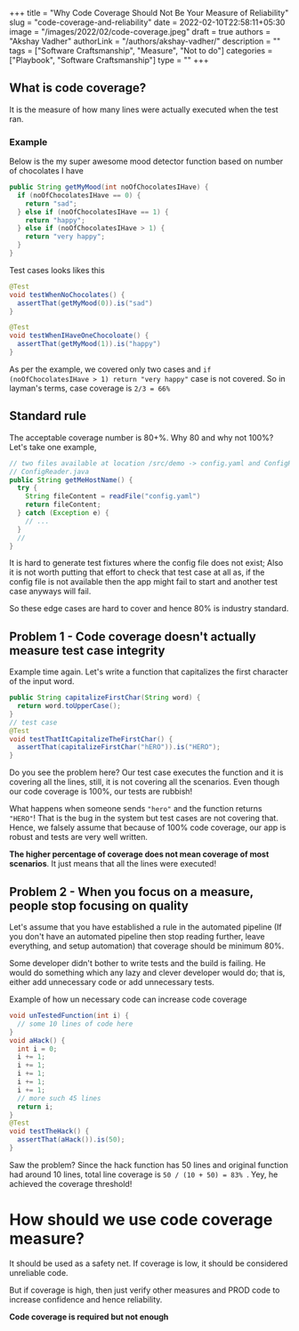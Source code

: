 +++
title = "Why Code Coverage Should Not Be Your Measure of Reliability"
slug = "code-coverage-and-reliability"
date = 2022-02-10T22:58:11+05:30
image = "/images/2022/02/code-coverage.jpeg"
draft = true
authors = "Akshay Vadher"
authorLink = "/authors/akshay-vadher/"
description = ""
tags = ["Software Craftsmanship", "Measure", "Not to do"]
categories = ["Playbook", "Software Craftsmanship"]
type = ""
+++

## What is code coverage?
It is the measure of how many lines were actually executed when the test ran. 

### Example
Below is the my super awesome mood detector function based on number of chocolates I have
```java
public String getMyMood(int noOfChocolatesIHave) {
  if (noOfChocolatesIHave == 0) {
    return "sad";
  } else if (noOfChocolatesIHave == 1) {
    return "happy";
  } else if (noOfChocolatesIHave > 1) {
    return "very happy";
  }
}
```
Test cases looks likes this
```java
@Test
void testWhenNoChocolates() {
  assertThat(getMyMood(0)).is("sad")
}

@Test
void testWhenIHaveOneChocoloate() { 
  assertThat(getMyMood(1)).is("happy")
}
```

As per the example, we covered only two cases and `if (noOfChocolatesIHave > 1) return "very happy"` case is not covered. So in layman's terms, case coverage is `2/3 = 66%`

## Standard rule
The acceptable coverage number is 80+%. Why 80 and why not 100%? Let's take one example,
```java
// two files available at location /src/demo -> config.yaml and ConfigReader.java
// ConfigReader.java
public String getMeHostName() {
  try {
    String fileContent = readFile("config.yaml")
    return fileContent;
  } catch (Exception e) {
    // ...
  }
  //
}
```
It is hard to generate test fixtures where the config file does not exist; Also it is not worth putting that effort to check that test case at all as, if the config file is not available then the app might fail to start and another test case anyways will fail.

So these edge cases are hard to cover and hence 80% is industry standard. 

## Problem 1 - Code coverage doesn't actually measure test case integrity
Example time again. Let's write a function that capitalizes the first character of the input word.
```java
public String capitalizeFirstChar(String word) {
  return word.toUpperCase();
}
// test case 
@Test
void testThatItCapitalizeTheFirstChar() {
  assertThat(capitalizeFirstChar("hERO")).is("HERO");
}
```
Do you see the problem here? Our test case executes the function and it is covering all the lines, still, it is not covering all the scenarios. Even though our code coverage is 100%, our tests are rubbish! 

What happens when someone sends `"hero"` and the function returns `"HERO"`! That is the bug in the system but test cases are not covering that. Hence, we falsely assume that because of 100% code coverage, our app is robust and tests are very well written.

**The higher percentage of coverage does not mean coverage of most scenarios**. It just means that all the lines were executed!

## Problem 2 - When you focus on a measure, people stop focusing on quality
Let's assume that you have established a rule in the automated pipeline (If you don't have an automated pipeline then stop reading further, leave everything, and setup automation) that coverage should be minimum 80%. 

Some developer didn't bother to write tests and the build is failing. He would do something which any lazy and clever developer would do; that is, either add unnecessary code or add unnecessary tests. 

Example of how un necessary code can increase code coverage
```java
void unTestedFunction(int i) {
  // some 10 lines of code here
}
void aHack() {
  int i = 0;
  i += 1;
  i += 1;
  i += 1;
  i += 1;
  i += 1;
  // more such 45 lines
  return i;  
}
@Test
void testTheHack() {
  assertThat(aHack()).is(50);
}
```
Saw the problem? Since the hack function has 50 lines and original function had around 10 lines, total line coverage is `50 / (10 + 50) = 83% `. Yey, he achieved the coverage threshold!

# How should we use code coverage measure?
It should be used as a safety net. 
If coverage is low, it should be considered unreliable code. 

But if coverage is high, then just verify other measures and PROD code to increase confidence and hence reliability. 

**Code coverage is required but not enough**